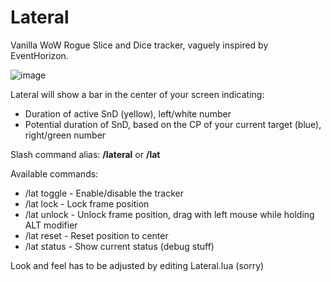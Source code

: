 # Lateral
Vanilla WoW Rogue Slice and Dice tracker, vaguely inspired by EventHorizon.

![image](https://github.com/user-attachments/assets/3abe1311-2052-43fe-a427-f0b27512f0ac)

Lateral will show a bar in the center of your screen indicating:
* Duration of active SnD (yellow), left/white number
* Potential duration of SnD, based on the CP of your current target (blue), right/green number

Slash command alias:
**/lateral** or **/lat**

Available commands:

* /lat toggle - Enable/disable the tracker
* /lat lock - Lock frame position
* /lat unlock - Unlock frame position, drag with left mouse while holding ALT modifier
* /lat reset - Reset position to center
* /lat status - Show current status (debug stuff)

Look and feel has to be adjusted by editing Lateral.lua (sorry)
